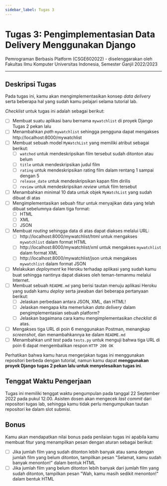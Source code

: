 ```yaml
---
sidebar_label: Tugas 3
---
```


# Tugas 3: Pengimplementasian Data Delivery Menggunakan Django

Pemrograman Berbasis Platform (CSGE602022) - diselenggarakan oleh Fakultas Ilmu Komputer Universitas Indonesia, Semester Ganjil 2022/2023

---

## Deskripsi Tugas

Pada tugas ini, kamu akan mengimplementasikan konsep _data delivery_ serta beberapa hal yang sudah kamu pelajari selama tutorial lab.

_Checklist_ untuk tugas ini adalah sebagai berikut:

- [ ] Membuat suatu aplikasi baru bernama `mywatchlist` di proyek Django Tugas 2 pekan lalu
- [ ] Menambahkan _path_ `mywatchlist` sehingga pengguna dapat mengakses http://localhost:8000/mywatchlist
- [ ] Membuat sebuah model `MyWatchList` yang memiliki atribut sebagai berikut:
    - [ ] `watched` untuk mendeskripsikan film tersebut sudah ditonton atau belum
    - [ ] `title` untuk mendeskripsikan judul film
    - [ ] `rating` untuk mendeskripsikan rating film dalam rentang 1 sampai dengan 5
    - [ ] `release_date` untuk mendeskripsikan kapan film dirilis
    - [ ] `review` untuk mendeskripsikan _review_ untuk film tersebut
- [ ] Menambahkan minimal 10 data untuk objek `MyWatchList` yang sudah dibuat di atas
- [ ] Mengimplementasikan sebuah fitur untuk menyajikan data yang telah dibuat sebelumnya dalam tiga format:
    - [ ] HTML
    - [ ] XML
    - [ ] JSON 
- [ ] Membuat _routing_ sehingga data di atas dapat diakses melalui URL:
    - [ ] http://localhost:8000/mywatchlist/html untuk mengakses `mywatchlist` dalam format HTML
    - [ ] http://localhost:8000/mywatchlist/xml untuk mengakses `mywatchlist` dalam format XML
    - [ ] http://localhost:8000/mywatchlist/json untuk mengakses `mywatchlist` dalam format JSON
- [ ] Melakukan _deployment_ ke Heroku terhadap aplikasi yang sudah kamu buat sehingga nantinya dapat diakses oleh teman-temanmu melalui Internet.
- [ ] Membuat sebuah `README.md` yang berisi tautan menuju aplikasi Heroku yang sudah kamu _deploy_ serta jawaban dari beberapa pertanyaan berikut:
    - [ ] Jelaskan perbedaan antara JSON, XML, dan HTML!
    - [ ] Jelaskan mengapa kita memerlukan _data delivery_ dalam pengimplementasian sebuah platform?
    - [ ] Jelaskan bagaimana cara kamu mengimplementasikan _checklist_ di atas.
- [ ] Mengakses tiga URL di poin 6 menggunakan Postman, menangkap _screenshot_, dan menambahkannya ke dalam `README.md`
- [ ] Menambahkan _unit test_ pada `tests.py` untuk menguji bahwa tiga URL di poin 6 dapat mengembalikan respon `HTTP 200 OK`

Perhatikan bahwa kamu harus mengerjakan tugas ini menggunakan repositori berbeda dengan tutorial, namun kamu dapat **menggunakan proyek Django tugas 2 pekan lalu untuk menyelesaikan tugas ini**. 

## Tenggat Waktu Pengerjaan

Tugas ini memiliki tenggat waktu pengumpulan pada tanggal 22 September 2022 pada pukul 12.00. Asisten dosen akan mengecek _last commit_ dari repositori tugas lab, sehingga kamu tidak perlu mengumpulkan tautan repositori ke dalam slot submisi.

## Bonus

Kamu akan mendapatkan nilai bonus pada penilaian tugas ini apabila kamu membuat fitur yang menampilkan pesan dengan aturan sebagai berikut:

- [ ] Jika jumlah film yang sudah ditonton lebih banyak atau sama dengan jumlah film yang belum ditonton, tampilkan pesan "Selamat, kamu sudah banyak menonton!" dalam bentuk HTML
- [ ] Jika jumlah film yang belum ditonton lebih banyak dari jumlah film yang sudah ditonton, tampilkan pesan "Wah, kamu masih sedikit menonton!" dalam bentuk HTML
